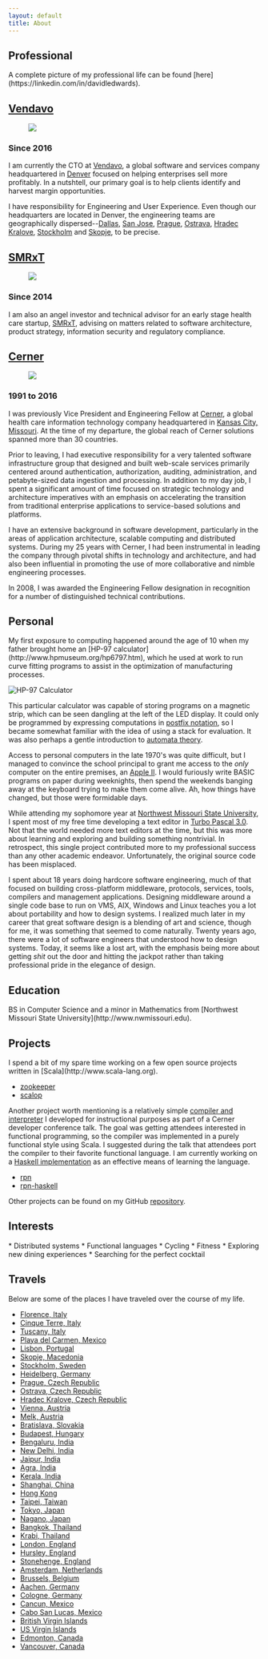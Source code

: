 ```yaml
---
layout: default
title: About
---
```

<section class="section content" markdown="1">
<h1 class="title is-3">Professional</h1>
A complete picture of my professional life can be found [here](https://linkedin.com/in/davidledwards).

<div class="level is-marginless">
    <div class="level-left">
        <div class="level-item">
            <a href="https://www.vendavo.com">
                <h2 class="title is-4">Vendavo</h2>
            </a>
        </div>
        <div class="level-item">
            <figure class="image is-24x24 is-marginless">
                <a href="https://www.vendavo.com">
                    <img src="/images/vendavo-icon.png">
                </a>
            </figure>
        </div>
    </div>
</div>
<h3 class="subtitle is-6 has-text-grey">Since 2016</h3>

I am currently the CTO at [Vendavo](http://www.vendavo.com), a global software and services company headquartered in
[Denver](https://goo.gl/maps/YhCJhNTBw1S2) focused on helping enterprises sell more profitably. In a nutshtell, our primary
goal is to help clients identify and harvest margin opportunities.

I have responsibility for Engineering and User Experience. Even though our headquarters are located in Denver, the
engineering teams are geographically dispersed--[Dallas](https://goo.gl/maps/AvFHACVURe32),
[San Jose](https://goo.gl/maps/TYpn6CdYdwC2), [Prague](https://goo.gl/maps/uKyN8qxyWH62),
[Ostrava](https://goo.gl/maps/L3nMC8Xb6Gy), [Hradec Kralove](https://goo.gl/maps/69ya1kAFNcN2),
[Stockholm](https://goo.gl/maps/ehfkpwVLvTE2)
and [Skopje](https://goo.gl/maps/M1KannUcvTv), to be precise.

<div class="level is-marginless">
    <div class="level-left">
        <div class="level-item">
            <a href="https://www.smrxt.com">
                <h2 class="title is-4">SMRxT</h2>
            </a>
        </div>
        <div class="level-item">
            <figure class="image is-24x24 is-marginless">
                <a href="https://www.smrxt.com">
                    <img src="/images/smrxt-icon.png">
                </a>
            </figure>
        </div>
    </div>
</div>
<h3 class="subtitle is-6 has-text-grey">Since 2014</h3>

I am also an angel investor and technical advisor for an early stage health care startup, [SMRxT](http://www.smrxt.com), advising
on matters related to software architecture, product strategy, information security and regulatory compliance.

<div class="level is-marginless">
    <div class="level-left">
        <div class="level-item">
            <a href="https://www.cerner.com">
                <h2 class="title is-4">Cerner</h2>
            </a>
        </div>
        <div class="level-item">
            <figure class="image is-24x24 is-marginless">
                <a href="https://www.cerner.com">
                    <img src="/images/cerner-icon.png">
                </a>
            </figure>
        </div>
    </div>
</div>
<h3 class="subtitle is-6 has-text-grey">1991 to 2016</h3>

I was previously Vice President and Engineering Fellow at [Cerner](http://www.cerner.com), a global health care information
technology company headquartered in [Kansas City, Missouri](https://goo.gl/maps/g1TaiVfG5BT2). At the time of my departure,
the global reach of Cerner solutions spanned more than 30 countries.

Prior to leaving, I had executive responsibility for a very talented software infrastructure group that designed and built
web-scale services primarily centered around authentication, authorization, auditing, administration, and petabyte-sized data
ingestion and processing. In addition to my day job, I spent a significant amount of time focused on strategic technology and
architecture imperatives with an emphasis on accelerating the transition from traditional enterprise applications to
service-based solutions and platforms.

I have an extensive background in software development, particularly in the areas of application architecture, scalable
computing and distributed systems. During my 25 years with Cerner, I had been instrumental in leading the company through
pivotal shifts in technology and architecture, and had also been influential in promoting the use of more collaborative and
nimble engineering processes.

In 2008, I was awarded the Engineering Fellow designation in recognition for a number of distinguished technical contributions.

<h1 class="title is-3">Personal</h1>
My first exposure to computing happened around the age of 10 when my father brought home an
[HP-97 calculator](http://www.hpmuseum.org/hp6797.htm), which he used at work to run curve fitting programs to assist in the
optimization of manufacturing processes.

![HP-97 Calculator](/images/hp-97.png)

This particular calculator was capable of storing programs on a magnetic strip, which can be seen dangling at the left of the
LED display. It could only be programmed by expressing computations in
[postfix notation](https://en.wikipedia.org/wiki/Reverse_Polish_notation), so I became somewhat familiar with the idea of using
a stack for evaluation. It was also perhaps a gentle introduction to
[automata theory](https://en.wikipedia.org/wiki/Automata_theory).

Access to personal computers in the late 1970's was quite difficult, but I managed to convince the school principal to grant
me access to the _only_ computer on the entire premises, an [Apple II](https://en.wikipedia.org/wiki/Apple_II). I would
furiously write BASIC programs on paper during weeknights, then spend the weekends banging away at the keyboard trying to make
them come alive. Ah, how things have changed, but those were formidable days.

While attending my sophomore year at [Northwest Missouri State University](http://www.nwmissouri.edu), I spent most of my free
time developing a text editor in [Turbo Pascal 3.0](https://en.wikipedia.org/wiki/Turbo_Pascal). Not that the world needed more
text editors at the time, but this was more about learning and exploring and building something nontrivial. In retrospect, this
single project contributed more to my professional success than any other academic endeavor. Unfortunately, the original source
code has been misplaced.

I spent about 18 years doing hardcore software engineering, much of that focused on building cross-platform middleware,
protocols, services, tools, compilers and management applications. Designing middleware around a single code base to run on
VMS, AIX, Windows and Linux teaches you a lot about portability and how to design systems. I realized much later in my career
that great software design is a blending of art and science, though for me, it was something that seemed to come naturally.
Twenty years ago, there were a lot of software engineers that understood how to design systems. Today, it seems like a lost
art, with the emphasis being more about getting _shit_ out the door and hitting the jackpot rather than taking professional
pride in the elegance of design.

<h1 class="title is-3">Education</h1>
BS in Computer Science and a minor in Mathematics from [Northwest Missouri State University](http://www.nwmissouri.edu).

<h1 class="title is-3">Projects</h1>
I spend a bit of my spare time working on a few open source projects written in [Scala](http://www.scala-lang.org).

* [zookeeper](http://davidedwards.io/zookeeper)
* [scalop](http://davidedwards.io/scalop)

Another project worth mentioning is a relatively simple [compiler and interpreter](https://github.com/davidledwards/rpn) I
developed for instructional purposes as part of a Cerner developer conference talk. The goal was getting attendees interested
in functional programming, so the compiler was implemented in a purely functional style using Scala. I suggested during the
talk that attendees port the compiler to their favorite functional language. I am currently working on a
[Haskell implementation](https://github.com/davidledwards/rpn-haskell) as an effective means of learning the language.

* [rpn](https://github.com/davidledwards/rpn)
* [rpn-haskell](https://github.com/davidledwards/rpn-haskell)

Other projects can be found on my GitHub [repository](https://github.com/davidledwards).

<h1 class="title is-3">Interests</h1>
* Distributed systems
* Functional languages
* Cycling
* Fitness
* Exploring new dining experiences
* Searching for the perfect cocktail

<h1 class="title is-3">Travels</h1>
Below are some of the places I have traveled over the course of my life.

* [Florence, Italy](https://goo.gl/maps/ntLhkhb8BGUiCqLP6)
* [Cinque Terre, Italy](https://goo.gl/maps/urXekruTufdnMjUU9)
* [Tuscany, Italy](https://goo.gl/maps/hK1q8iYBdLPmNMWu8)
* [Playa del Carmen, Mexico](https://goo.gl/maps/iGM3AWQk2Xs)
* [Lisbon, Portugal](https://goo.gl/maps/qNVNR1cBFRr)
* [Skopje, Macedonia](https://goo.gl/maps/M1KannUcvTv)
* [Stockholm, Sweden](https://goo.gl/maps/ehfkpwVLvTE2)
* [Heidelberg, Germany](https://goo.gl/maps/uHj6DLnhQGF2)
* [Prague, Czech Republic](https://goo.gl/maps/uKyN8qxyWH62)
* [Ostrava, Czech Republic](https://goo.gl/maps/L3nMC8Xb6Gy)
* [Hradec Kralove, Czech Republic](https://goo.gl/maps/69ya1kAFNcN2)
* [Vienna, Austria](https://goo.gl/maps/8NxvtDubWQw)
* [Melk, Austria](https://goo.gl/maps/oe9J21SWP1S2)
* [Bratislava, Slovakia](https://goo.gl/maps/Pc8vHytjPh62)
* [Budapest, Hungary](https://goo.gl/maps/1qEmntbCMLQ2)
* [Bengaluru, India](https://goo.gl/maps/PsxRQUfkstt)
* [New Delhi, India](https://goo.gl/maps/7i8TWJSJHny)
* [Jaipur, India](https://goo.gl/maps/SVbPW3H5ETS2)
* [Agra, India](https://goo.gl/maps/zHhfKagUWTT2)
* [Kerala, India](https://goo.gl/maps/aU4Y6RGB2Kk)
* [Shanghai, China](https://goo.gl/maps/uB3z7RAiGdz)
* [Hong Kong](https://goo.gl/maps/kiQ8AdE5CJ12)
* [Taipei, Taiwan](https://goo.gl/maps/QrHBBKxSsrz)
* [Tokyo, Japan](https://goo.gl/maps/nUVM5m3Qk142)
* [Nagano, Japan](https://goo.gl/maps/9i94ESm5hJs)
* [Bangkok, Thailand](https://goo.gl/maps/gNaQEqcGErw)
* [Krabi, Thailand](https://goo.gl/maps/PdsJQGuLcuQ2)
* [London, England](https://goo.gl/maps/f5NmLU46y3Q2)
* [Hursley, England](https://goo.gl/maps/L9ZMHvBtKSF2)
* [Stonehenge, England](https://goo.gl/maps/sDQiTbhevx62)
* [Amsterdam, Netherlands](https://goo.gl/maps/BuT7xqD2GPC2)
* [Brussels, Belgium](https://goo.gl/maps/FytQECpaaEC2)
* [Aachen, Germany](https://goo.gl/maps/LDTXkJU9oAF2)
* [Cologne, Germany](https://goo.gl/maps/gr5WFYdyBTn)
* [Cancun, Mexico](https://goo.gl/maps/TfUZy5wahYP2)
* [Cabo San Lucas, Mexico](https://goo.gl/maps/Dqg3etgUn2o)
* [British Virgin Islands](https://goo.gl/maps/fd5VHx8RD892)
* [US Virgin Islands](https://goo.gl/maps/sjh7FNjDRTU2)
* [Edmonton, Canada](https://goo.gl/maps/RBWsoM7cVU32)
* [Vancouver, Canada](https://goo.gl/maps/Wv1EvD7Kv6J2)
</section>
